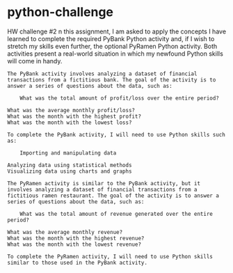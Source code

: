 # python-challenge
HW challenge #2
    n this assignment, I am asked to apply the concepts I have learned to complete the required PyBank Python activity and, if I wish to stretch my skills even further, the optional PyRamen Python activity. Both activities present a real-world situation in which my newfound Python skills will come in handy.

    The PyBank activity involves analyzing a dataset of financial transactions from a fictitious bank. The goal of the activity is to answer a series of questions about the data, such as:

        What was the total amount of profit/loss over the entire period?

    What was the average monthly profit/loss?
    What was the month with the highest profit?
    What was the month with the lowest loss?

    To complete the PyBank activity, I will need to use Python skills such as:

        Importing and manipulating data

    Analyzing data using statistical methods
    Visualizing data using charts and graphs

    The PyRamen activity is similar to the PyBank activity, but it involves analyzing a dataset of financial transactions from a fictitious ramen restaurant. The goal of the activity is to answer a series of questions about the data, such as:

        What was the total amount of revenue generated over the entire period?

    What was the average monthly revenue?
    What was the month with the highest revenue?
    What was the month with the lowest revenue?

    To complete the PyRamen activity, I will need to use Python skills similar to those used in the PyBank activity.
